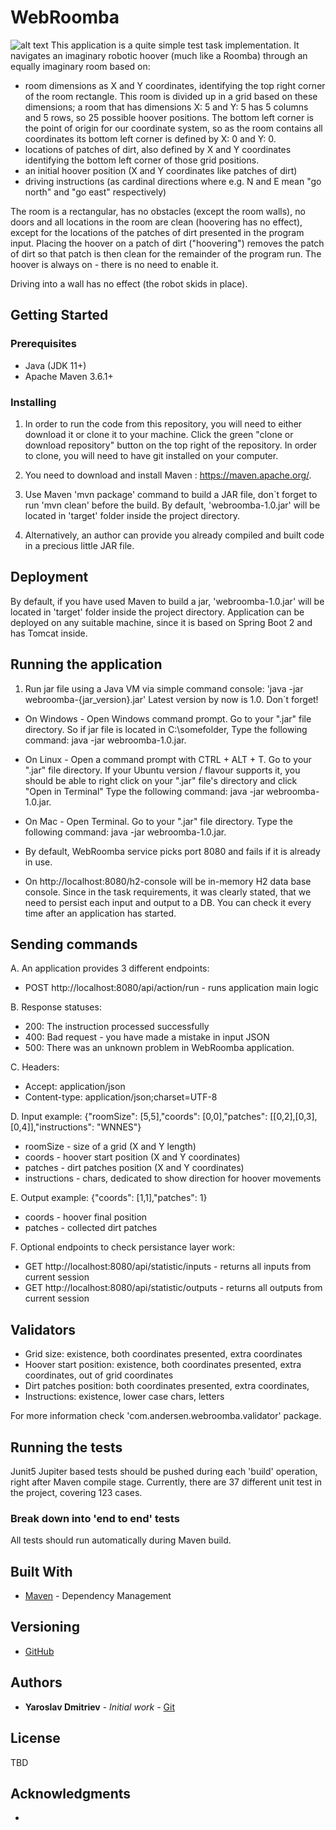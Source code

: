 
# WebRoomba

![alt text](https://spectrum.ieee.org/image/Mjk4NjEyNg.jpeg)
This application  is a quite simple test task implementation.
It navigates an imaginary robotic hoover (much like a Roomba) through an equally imaginary room based on:

- room dimensions as X and Y coordinates, identifying the top right corner of the room rectangle. 
    This room is divided up in a grid based on these dimensions; a room that has dimensions X: 5 and Y: 5 has 5 columns and 5 rows,
    so 25 possible hoover positions. The bottom left corner is the point of origin for our coordinate system, 
    so as the room contains all coordinates its bottom left corner is defined by X: 0 and Y: 0.
- locations of patches of dirt, also defined by X and Y coordinates identifying the bottom left corner of those grid positions.
- an initial hoover position (X and Y coordinates like patches of dirt)
- driving instructions (as cardinal directions where e.g. N and E mean "go north" and "go east" respectively)

The room is a rectangular, has no obstacles (except the room walls), no doors and all locations in the room are clean (hoovering has no effect),
except for the locations of the patches of dirt presented in the program input.
Placing the hoover on a patch of dirt ("hoovering") removes the patch of dirt so that patch is then clean for the remainder of the program run. 
The hoover is always on - there is no need to enable it.

Driving into a wall has no effect (the robot skids in place).

## Getting Started


### Prerequisites

- Java (JDK 11+)
- Apache Maven 3.6.1+ 

### Installing

1. In order to run the code from  this repository, you will need to either download it or clone it to your machine. 
    Click the green "clone or download repository" button on the top right of the repository.
    In order to clone, you will need to have git installed on your computer.
    
2. You need to download and install Maven : https://maven.apache.org/.    
    
3. Use Maven 'mvn package' command to  build a JAR file, don`t forget to run 'mvn clean' before the build.
    By default, 'webroomba-1.0.jar' will be located in 'target' folder inside the project directory.
    
4. Alternatively, an author can provide you already compiled and built code in a precious little JAR file.    
    
    
## Deployment

By default,  if you have used Maven to build a jar, 'webroomba-1.0.jar' will be located in 'target' folder inside the project directory.
Application can be deployed on any suitable machine, since it is based on Spring Boot 2 and has Tomcat inside.

## Running the application
1. Run jar file using a Java VM via simple command console:  'java -jar webroomba-{jar_version}.jar'
    Latest version by now is 1.0. Don`t forget!
  *   On Windows - Open Windows command prompt. Go to your ".jar" file directory.
                 So if jar file is located in C:\somefolder, 
                 Type the following command: java -jar webroomba-1.0.jar.
    
  *   On Linux - Open a command prompt with CTRL + ALT + T.
               Go to your ".jar" file directory. If your Ubuntu version / flavour supports it, 
               you should be able to right click on your ".jar" file's directory and click "Open in Terminal"
               Type the following command: java -jar webroomba-1.0.jar.
               
  *   On Mac -   Open Terminal.
               Go to your ".jar" file directory. 
               Type the following command: java -jar webroomba-1.0.jar.
               
  *  By default, WebRoomba service picks port 8080 and fails if it is already in use.

  *  On http://localhost:8080/h2-console will be in-memory H2 data base console. Since in the task requirements, 
     it was clearly stated, that we need to persist  each input and output to a DB.
     You can check it every time after an application has started.
   
## Sending commands

A. An application provides 3 different endpoints:              

* POST http://localhost:8080/api/action/run - runs application main logic

B. Response statuses:
* 200: The instruction processed successfully
* 400: Bad request - you have made a mistake in input JSON
* 500: There was an unknown problem  in WebRoomba application.

C. Headers:
* Accept: application/json
* Content-type: application/json;charset=UTF-8

D. Input example:
{"roomSize": [5,5],"coords": [0,0],"patches": [[0,2],[0,3],[0,4]],"instructions": "WNNES"}

* roomSize - size of a grid (X and Y length)
* coords - hoover start position (X and Y coordinates)
* patches - dirt patches position (X and Y coordinates)
* instructions - chars, dedicated to show direction for hoover movements

E. Output example:
{"coords": [1,1],"patches": 1}
* coords - hoover final position
* patches - collected dirt patches

F. Optional endpoints to check persistance layer work:
* GET http://localhost:8080/api/statistic/inputs - returns all inputs from current session
* GET http://localhost:8080/api/statistic/outputs - returns all outputs from current session

## Validators

* Grid size: existence, both coordinates presented, extra coordinates
* Hoover start position: existence, both coordinates presented, extra coordinates, out of grid coordinates
* Dirt patches position: both coordinates presented, extra coordinates, 
* Instructions: existence, lower case chars, letters

For more information check 'com.andersen.webroomba.validator' package.

## Running the tests

Junit5 Jupiter based tests should be pushed during each 'build' operation, right after Maven compile stage.
Currently, there are 37 different unit test in the project, covering 123 cases.

### Break down into 'end to end' tests

All tests should run automatically during Maven build.


## Built With

* [Maven](https://maven.apache.org/) - Dependency Management


## Versioning

* [GitHub](https://https://github.com/) 


## Authors

* **Yaroslav Dmitriev** -  *Initial work* - [Git](https://github.com/Yaroslav40k)


## License

TBD

## Acknowledgments

* 

